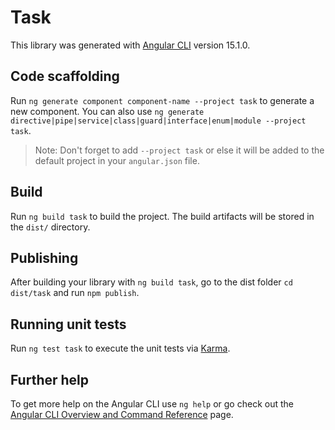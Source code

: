 # Task

This library was generated with [Angular CLI](https://github.com/angular/angular-cli) version 15.1.0.

## Code scaffolding

Run `ng generate component component-name --project task` to generate a new component. You can also use `ng generate directive|pipe|service|class|guard|interface|enum|module --project task`.
> Note: Don't forget to add `--project task` or else it will be added to the default project in your `angular.json` file. 

## Build

Run `ng build task` to build the project. The build artifacts will be stored in the `dist/` directory.

## Publishing

After building your library with `ng build task`, go to the dist folder `cd dist/task` and run `npm publish`.

## Running unit tests

Run `ng test task` to execute the unit tests via [Karma](https://karma-runner.github.io).

## Further help

To get more help on the Angular CLI use `ng help` or go check out the [Angular CLI Overview and Command Reference](https://angular.io/cli) page.
